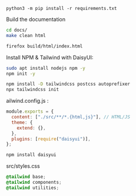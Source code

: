 ```
python3 -m pip install -r requirements.txt
```

Build the documentation

```sh
cd docs/
make clean html
```


```sh
firefox build/html/index.html
```

Install NPM & Tailwind with DaisyUI:

```sh
sudo apt install nodejs npm -y
npm init -y
```

```sh
npm install -D tailwindcss postcss autoprefixer
npx tailwindcss init
```

ailwind.config.js :
```js
module.exports = {
  content: ["./src/**/*.{html,js}"], // HTML/JS
  theme: {
    extend: {}, 
  },
  plugins: [require("daisyui")],
};
```

```sh
npm install daisyui
```

src/styles.css
```css
@tailwind base;
@tailwind components;
@tailwind utilities;
```